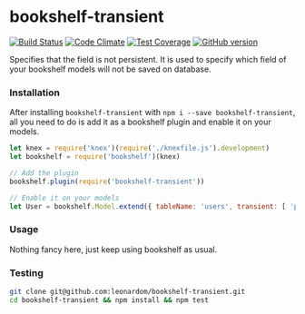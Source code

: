 # bookshelf-transient
[![Build Status](https://circleci.com/gh/leonardom/bookshelf-transient.svg?style=shield)](https://circleci.com/gh/leonardom/bookshelf-transient)
[![Code Climate](https://codeclimate.com/github/leonardom/bookshelf-transient/badges/gpa.svg)](https://codeclimate.com/github/leonardom/bookshelf-transient)
[![Test Coverage](https://codeclimate.com/github/leonardom/bookshelf-transient/badges/coverage.svg)](https://codeclimate.com/github/leonardom/bookshelf-transient/coverage)
[![GitHub version](https://badge.fury.io/gh/leonardom%2Fbookshelf-transient.svg)](https://badge.fury.io/gh/leonardom%2Fbookshelf-transient)

Specifies that the field is not persistent. It is used to specify which field of your bookshelf models will not be saved on database.

### Installation

After installing `bookshelf-transient` with `npm i --save bookshelf-transient`,
all you need to do is add it as a bookshelf plugin and enable it on your models.

```javascript
let knex = require('knex')(require('./knexfile.js').development)
let bookshelf = require('bookshelf')(knex)

// Add the plugin
bookshelf.plugin(require('bookshelf-transient'))

// Enable it on your models
let User = bookshelf.Model.extend({ tableName: 'users', transient: [ 'password', 'confirm_password' ] })

```

### Usage

Nothing fancy here, just keep using bookshelf as usual.


### Testing

```bash
git clone git@github.com:leonardom/bookshelf-transient.git
cd bookshelf-transient && npm install && npm test
```
